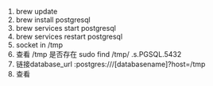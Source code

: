 1. brew update 
2. brew install postgresql
3.  brew services start  postgresql
4.  brew services restart  postgresql
5.  socket in /tmp 
6. 查看 /tmp 是否存在 sudo find /tmp/ .s.PGSQL.5432
7.  链接database_url :postgres:///[databasename]?host=/tmp
8.  查看